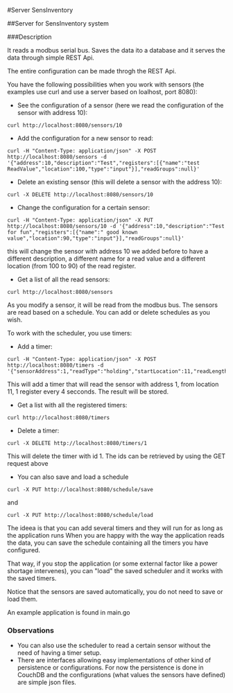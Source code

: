 #Server SensInventory

##Server for SensInventory system

###Description

It reads a modbus serial bus. Saves the data ito a database and it serves the data
through  simple REST Api.

The entire configuration can be made throgh the REST Api.

You have the following possibilities when you work with sensors
(the examples use curl and use a server based on loalhost, port 8080):

* See the configuration of a sensor (here we read the configuration of the sensor with address 10):
```
curl http://localhost:8080/sensors/10
```

* Add the configuration for a new sensor to read:
```
curl -H "Content-Type: application/json" -X POST http://localhost:8080/sensors -d '{"address":10,"description":"Test","registers":[{"name":"test ReadValue","location":100,"type":"input"}],"readGroups":null}'
```

* Delete an existing sensor (this will delete a sensor with the address 10):
```
curl -X DELETE http://localhost:8080/sensors/10
```

* Change the configuration for a certain sensor:
```
curl -H "Content-Type: application/json" -X PUT http://localhost:8080/sensors/10 -d '{"address":10,"description":"Test for fun","registers":[{"name":" good known value","location":90,"type":"input"}],"readGroups":null}'
```
this will change the sensor with address 10 we added before to have a different description,
a different name for a read value and a different location (from 100 to 90) of the read register.

* Get a list of all the read sensors:
```
curl http://localhost:8080/sensors
```

As you modify a sensor, it will be read from the modbus bus.
The sensors are read based on a schedule. You can add or delete schedules as you wish.

To work with the scheduler, you use timers:

* Add a timer:
```
curl -H "Content-Type: application/json" -X POST http://localhost:8080/timers -d '{"sensorAddress":1,"readType":"holding","startLocation":11,"readLength":1,"interval":4000000000,"repeat":true,"store":true}'
```
This will add a timer that will read the sensor with address 1, from location 11, 1 register every 4 secconds.
The result will be stored.

* Get a list with all the registered timers:
```
curl http://localhost:8080/timers
```

* Delete a timer:
```
curl -X DELETE http://localhost:8080/timers/1
```
This will delete the timer with id 1. The ids can be retrieved by using the GET request above

* You can also save and load a schedule
```
curl -X PUT http://localhost:8080/schedule/save
```
and
```
curl -X PUT http://localhost:8080/schedule/load
```

The ideea is that you can add several timers and they will run for as long as the application runs
When you are happy with the way the application reads the data, you can save the schedule
containing all the timers you have configured.

That way, if you stop the application (or some external factor like a power shortage intervenes),
you can "load" the saved scheduler and it works with the saved timers.

Notice that the sensors are saved automatically, you do not need to save or load them.

An example application is found in main.go

### Observations

* You can also use the scheduler to read a certain sensor without the need of having a timer setup.
* There are interfaces allowing easy implementations of other kind of persistence or configurations.
  For now the persistence is done in CouchDB and the configurations (what values the sensors have defined) are simple json files.
